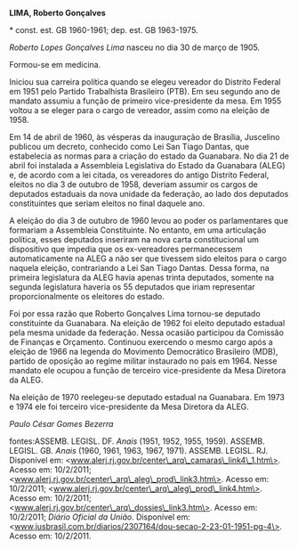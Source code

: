**LIMA, Roberto Gonçalves**

\* const. est. GB 1960-1961; dep. est. GB 1963-1975.

*Roberto Lopes Gonçalves Lima* nasceu no dia 30 de março de 1905.

Formou-se em medicina.

Iniciou sua carreira política quando se elegeu vereador do Distrito
Federal em 1951 pelo Partido Trabalhista Brasileiro (PTB). Em seu
segundo ano de mandato assumiu a função de primeiro vice-presidente da
mesa. Em 1955 voltou a se eleger para o cargo de vereador, assim como na
eleição de 1958.

Em 14 de abril de 1960, às vésperas da inauguração de Brasília,
Juscelino publicou um decreto, conhecido como Lei San Tiago Dantas, que
estabelecia as normas para a criação do estado da Guanabara. No dia 21
de abril foi instalada a Assembleia Legislativa do Estado da Guanabara
(ALEG) e, de acordo com a lei citada, os vereadores do antigo Distrito
Federal, eleitos no dia 3 de outubro de 1958, deveriam assumir os cargos
de deputados estaduais da nova unidade da federação, ao lado dos
deputados constituintes que seriam eleitos no final daquele ano.

A eleição do dia 3 de outubro de 1960 levou ao poder os parlamentares
que formariam a Assembleia Constituinte. No entanto, em uma articulação
política, esses deputados inseriram na nova carta constitucional um
dispositivo que impedia que os ex-vereadores permanecessem
automaticamente na ALEG a não ser que tivessem sido eleitos para o cargo
naquela eleição, contrariando a Lei San Tiago Dantas. Dessa forma, na
primeira legislatura da ALEG havia apenas trinta deputados, somente na
segunda legislatura haveria os 55 deputados que iriam representar
proporcionalmente os eleitores do estado.

Foi por essa razão que Roberto Gonçalves Lima tornou-se deputado
constituinte da Guanabara. Na eleição de 1962 foi eleito deputado
estadual pela mesma unidade da federação. Nessa ocasião participou da
Comissão de Finanças e Orçamento. Continuou exercendo o mesmo cargo após
a eleição de 1966 na legenda do Movimento Democrático Brasileiro (MDB),
partido de oposição ao regime militar instaurado no país em 1964. Nesse
mandato ele ocupou a função de terceiro vice-presidente da Mesa Diretora
da ALEG.

Na eleição de 1970 reelegeu-se deputado estadual na Guanabara. Em 1973 e
1974 ele foi terceiro vice-presidente da Mesa Diretora da ALEG.

*Paulo César Gomes Bezerra*

fontes:ASSEMB. LEGISL. DF. *Anais* (1951, 1952, 1955, 1959). ASSEMB.
LEGISL. GB. *Anais* (1960, 1961, 1963, 1967, 1971). ASSEMB. LEGISL. RJ.
Disponível em:
\<www.alerj.rj.gov.br/center\_arq\_camaras\_link4\_1.htm\>. Acesso em:
10/2/2011; \<www.alerj.rj.gov.br/center\_arq\_aleg\_prod\_link3.htm\>.
Acesso em: 10/2/2011;
\<www.alerj.rj.gov.br/center\_arq\_aleg\_prod\_link4.htm\>. Acesso em:
10/2/2011; \<www.alerj.rj.gov.br/center\_arq\_dossies\_link3.htm\>.
Acesso em: 10/2/2011; *Diário Oficial da União*. Disponível em:
\<www.jusbrasil.com.br/diarios/2307164/dou-secao-2-23-01-1951-pg-4\>.
Acesso em: 10/2/2011.
